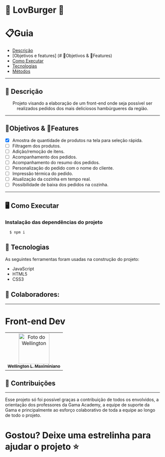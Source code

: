 # 🍔 LovBurger 🍔

# 📋Guia

- [Descrição](#📝-descrição)
- [Objetivos e features] (# 🎯Objetivos & 💾Features)
- [Como Executar](#🖥️-como-executar)
- [Tecnologias](#🛠-tecnologias)
- [Métodos](#métodos)


---

## 📝 Descrição

<p align="center"> Projeto visando a elaboração de um front-end onde seja possível ser realizados pedidos dos mais deliciosos hambúrgueres da região.</p>

---

## 🎯Objetivos & 💾Features

- [x] Amostra de quantidade de produtos na tela para seleção rápida.
- [ ] Filtragem dos produtos.
- [ ] Adição/remoção de itens.
- [ ] Acompanhamento dos pedidos.
- [ ] Acompanhamento do resumo dos pedidos.
- [ ] Personalização do pedido com o nome do cliente.
- [ ] Impressão térmica do pedido.
- [ ] Atualização da cozinha em tempo real.
- [ ] Possibilidade de baixa dos pedidos na cozinha.

---

## 🖥️ Como Executar

### Instalação das dependências do projeto

      $ npm i

## 🔨 Tecnologias

As seguintes ferramentas foram usadas na construção do projeto:

- JavaScript
- HTML5
- CSS3



## 🤝 Colaboradores:
---
# Front-end Dev
<table>
  <tr>
    <td align="center">
      <a href="https://github.com/WellingtonMax">
        <img src="https://avatars.githubusercontent.com/u/83736385?v=4" width="100px;" alt="Foto do Wellington"/><br>
        <sub>
          <b>Wellington L. Maximiniano</b>
        </sub>
      </a>
    </td>
  </tr>
</table>



## 🤝 Contribuições

---
<p>Esse projeto só foi possível graças a contribuição de todos os envolvidos, a orientação dos professores da Gama Academy, a equipe de suporte da Gama e principalmente ao esforço colaborativo de toda a equipe ao longo de todo o projeto.<p\>

<h1> Gostou? Deixe uma estrelinha para ajudar o projeto ⭐ <h1\>

